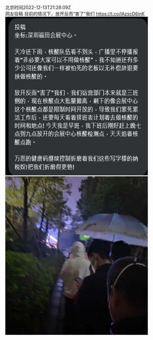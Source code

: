 北京时间2022-12-13T21:28:09Z<br>网友投稿
目前的情况下，放开反而“害了”我们 https://t.co/lAzscD6inK<br><img src='/temp/image/2022/n-Month-12/1602656624522530816_0.jpg' width='450' height='500'><img src='/temp/image/2022/n-Month-12/1602656624522530816_1.jpg' width='450' height='500'><br><br>